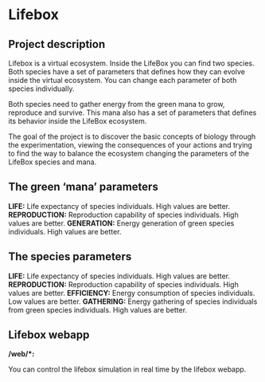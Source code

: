 # Lifebox

## Project description

Lifebox is a virtual ecosystem. Inside the LifeBox you can find two species. Both species have a set of parameters that defines how they can evolve inside the virtual ecosystem. You can change each parameter of both species individually.

Both species need to gather energy from the green mana to grow, reproduce and survive. This mana also has a set of parameters that defines its behavior inside the LifeBox ecosystem.

The goal of the project is to discover the basic concepts of biology through the experimentation, viewing the consequences of your actions and trying to find the way to balance the ecosystem changing the parameters of the LifeBox species and mana.

## The green ‘mana’ parameters

**LIFE:** Life expectancy of species individuals. High values are better.
**REPRODUCTION:** Reproduction capability of species individuals. High values are better.
**GENERATION:** Energy generation of green species individuals. High values are better.

## The species parameters

**LIFE:** Life expectancy of species individuals. High values are better.
**REPRODUCTION:** Reproduction capability of species individuals. High values are better.
**EFFICIENCY:** Energy consumption of species individuals. Low values are better.
**GATHERING:** Energy gathering of species individuals from green species individuals. High values are better.

## Lifebox webapp

**/web/*:**

You can control the lifebox simulation in real time by the lifebox webapp.


